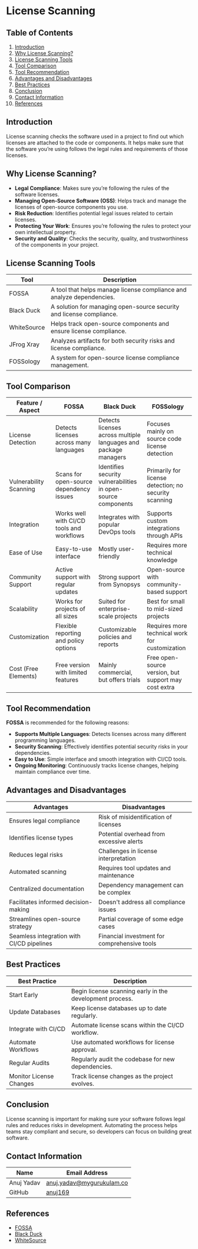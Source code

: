 # License Scanning

## Table of Contents
1. [Introduction](#introduction)
2. [Why License Scanning?](#why-license-scanning)
3. [License Scanning Tools](#license-scanning-tools)
4. [Tool Comparison](#tool-comparison)
5. [Tool Recommendation](#tool-recommendation)
6. [Advantages and Disadvantages](#advantages-and-disadvantages)
7. [Best Practices](#best-practices)
8. [Conclusion](#conclusion)
9. [Contact Information](#contact-information)
10. [References](#references)

## Introduction

License scanning checks the software used in a project to find out which licenses are attached to the code or components. It helps make sure that the software you’re using follows the legal rules and requirements of those licenses.

## Why License Scanning?

- **Legal Compliance**: Makes sure you’re following the rules of the software licenses.
- **Managing Open-Source Software (OSS)**: Helps track and manage the licenses of open-source components you use.
- **Risk Reduction**: Identifies potential legal issues related to certain licenses.
- **Protecting Your Work**: Ensures you’re following the rules to protect your own intellectual property.
- **Security and Quality**: Checks the security, quality, and trustworthiness of the components in your project.

## License Scanning Tools


| Tool        | Description                                                           |
|-------------|-----------------------------------------------------------------------|
| FOSSA       | A tool that helps manage license compliance and analyze dependencies. |
| Black Duck  | A solution for managing open-source security and license compliance.  |
| WhiteSource | Helps track open-source components and ensure license compliance.     |
| JFrog Xray  | Analyzes artifacts for both security risks and license compliance.    |
| FOSSology   | A system for open-source license compliance management.               |

## Tool Comparison

| Feature / Aspect        | FOSSA                             | Black Duck                        | FOSSology                        |
|-------------------------|-----------------------------------|-----------------------------------|----------------------------------|
| License Detection       | Detects licenses across many languages | Detects licenses across multiple languages and package managers | Focuses mainly on source code license detection |
| Vulnerability Scanning  | Scans for open-source dependency issues | Identifies security vulnerabilities in open-source components | Primarily for license detection; no security scanning |
| Integration             | Works well with CI/CD tools and workflows | Integrates with popular DevOps tools | Supports custom integrations through APIs |
| Ease of Use             | Easy-to-use interface             | Mostly user-friendly              | Requires more technical knowledge |
| Community Support       | Active support with regular updates | Strong support from Synopsys     | Open-source with community-based support |
| Scalability             | Works for projects of all sizes   | Suited for enterprise-scale projects | Best for small to mid-sized projects |
| Customization           | Flexible reporting and policy options | Customizable policies and reports | Requires more technical work for customization |
| Cost (Free Elements)    | Free version with limited features | Mainly commercial, but offers trials | Free open-source version, but support may cost extra |


## Tool Recommendation

**FOSSA** is recommended for the following reasons:

- **Supports Multiple Languages**: Detects licenses across many different programming languages.
- **Security Scanning**: Effectively identifies potential security risks in your dependencies.
- **Easy to Use**: Simple interface and smooth integration with CI/CD tools.
- **Ongoing Monitoring**: Continuously tracks license changes, helping maintain compliance over time.

## Advantages and Disadvantages

| **Advantages**                                   | **Disadvantages**                                  |
|--------------------------------------------------|---------------------------------------------------|
| Ensures legal compliance                         | Risk of misidentification of licenses             |
| Identifies license types                         | Potential overhead from excessive alerts          |
| Reduces legal risks                              | Challenges in license interpretation              |
| Automated scanning                               | Requires tool updates and maintenance             |
| Centralized documentation                       | Dependency management can be complex              |
| Facilitates informed decision-making             | Doesn't address all compliance issues             |
| Streamlines open-source strategy                 | Partial coverage of some edge cases               |
| Seamless integration with CI/CD pipelines        | Financial investment for comprehensive tools      |


## Best Practices

| Best Practice              | Description                                           |
|----------------------------|-------------------------------------------------------|
| Start Early                | Begin license scanning early in the development process. |
| Update Databases           | Keep license databases up to date regularly.          |
| Integrate with CI/CD       | Automate license scans within the CI/CD workflow.     |
| Automate Workflows         | Use automated workflows for license approval.        |
| Regular Audits             | Regularly audit the codebase for new dependencies.    |
| Monitor License Changes    | Track license changes as the project evolves.        |


## Conclusion

License scanning is important for making sure your software follows legal rules and reduces risks in development. Automating the process helps teams stay compliant and secure, so developers can focus on building great software.

## Contact Information

| Name        | Email Address                          |
|-------------|----------------------------------------|
| Anuj Yadav  | anuj.yadav@mygurukulam.co              |
| GitHub      | [anuj169](https://github.com/anuj169)  |

## References

- [FOSSA](https://fossa.com/fossa-developers)
- [Black Duck](https://www.blackduck.com/#)
- [WhiteSource](https://www.mend.io/mend-container/)
